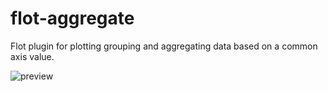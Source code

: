 flot-aggregate
==============

Flot plugin for plotting grouping and aggregating data based on a common axis value.


![preview](https://lh3.googleusercontent.com/_OiJtIwyIPrFgSXDtmgKzTvjurEaJmc9YiK65I9Qy36LYWJjfHbCuFclTzJg0oL7n4cguoMo6PhEDhgzWYMpXmPcBUAL2h6B6d41l0MHH_pYVMPDRw8zg8v3jA)
